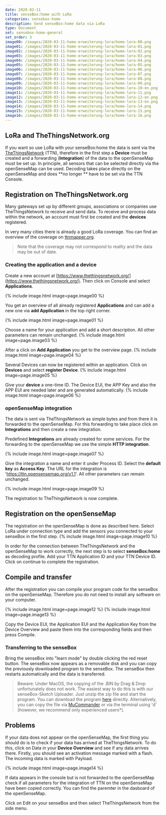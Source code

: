 ```yaml
---
date: 2020-03-11
title: senseBox:home with LoRa
categories: sensebox-home
description: Send senseBox:home data via LoRa
type: Document
set: sensebox-home-general
set_order: 3
image00: /images/2020-03-11-home-erweiterung-lora/home-lora-00.png
image01: /images/2020-03-11-home-erweiterung-lora/home-lora-01.png
image02: /images/2020-03-11-home-erweiterung-lora/home-lora-02.png
image03: /images/2020-03-11-home-erweiterung-lora/home-lora-03.png
image04: /images/2020-03-11-home-erweiterung-lora/home-lora-04.png
image05: /images/2020-03-11-home-erweiterung-lora/home-lora-05.png
image06: /images/2020-03-11-home-erweiterung-lora/home-lora-06.png
image07: /images/2020-03-11-home-erweiterung-lora/home-lora-07.png
image08: /images/2020-03-11-home-erweiterung-lora/home-lora-08.png
image09: /images/2020-03-11-home-erweiterung-lora/home-lora-09.png
image10: /images/2020-03-11-home-erweiterung-lora/home-lora-10-en.png
image11: /images/2020-03-11-home-erweiterung-lora/home-lora-11.png
image12: /images/2020-03-11-home-erweiterung-lora/home-lora-12-en.png
image13: /images/2020-03-11-home-erweiterung-lora/home-lora-13-en.png
image14: /images/2020-03-11-home-erweiterung-lora/home-lora-14.png
image15: /images/2020-03-11-home-erweiterung-lora/home-lora-15.png
image16: /images/2020-03-11-home-erweiterung-lora/home-lora-16.png
---
```


## LoRa and TheThingsNetwork.org

If you want so use LoRa with your senseBox:home the data is sent via the [TheThingsNetwork](https://www.thethingsnetwork.org/) (TTN), therefore in the first step a **Device** must be created and a forwarding (**Integration**) of the data to the openSenseMap must be set up. In principle, all sensors that can be selected directly via the openSenseMap can be used. Decoding takes place directly on the openSenseMap and does **no longer ** have to be set via the TTN Console. 

## Registration on TheThingsNetwork.org

Many gateways set up by different groups, associations or companies use TheThingsNetwork to receive and send data. To receive and process data within the network, an account must first be created and the **devices** registered.

In very many cities there is already a good LoRa coverage. You can find an overview of the coverage on [ttnmapper.org](https://ttnmapper.org/). 
> Note that the coverage may not correspond to reality and the data may be out of date.

### Creating the application and a device

Create a new account at [https://www.thethingsnetwork.org/](https://www.thethingsnetwork.org/). Then click on Console and select **Applications**.

{% include image.html image=page.image00 %}

You get an overview of all already registered **Applications** and can add a new one via **add Application** in the top right corner. 

{% include image.html image=page.image01 %}

Choose a name for your application and add a short description. All other parameters can remain unchanged.
{% include image.html image=page.image03 %}

After a click on **Add Application** you get to the overview page. 
{% include image.html image=page.image04 %}

Several Devices can now be registered within an application. Click on **Devices** and select **register Device**. 
{% include image.html image=page.image05 %}

Give your **device** a one-time ID. The Device EUI, the APP Key and also the APP EUI are needed later and are generated automatically. 
{% include image.html image=page.image06 %}

### openSenseMap integration

The data is sent via TheThingsNetwork as simple bytes and from there it is forwarded to the openSenseMap. For this forwarding to take place click on **Integrations** and then create a new integration. 

Predefined **Integrations** are already created for some services. For the forwarding to the openSenseMap we use the simple **HTTP integration**. 

{% include image.html image=page.image07 %}

Give the integration a name and enter it under Process ID. Select the __default key__ as **Access Key**. The URL for the integration is 'https://ttn.opensensemap.org/v1.1'. All other parameters can remain unchanged. 

{% include image.html image=page.image09 %}

The registration to TheThingsNetwork is now complete. 


## Registration on the openSenseMap

The registration on the openSenseMap is done as described here. Select LoRa under connection type and add the sensors you connected to your senseBox in the first step. 
{% include image.html image=page.image10 %}

In order for the connection between TheThingsNetwork and the openSenseMap to work correctly, the next step is to select **senseBox:home** as decoding profile. Add your TTN Application ID and your TTN Device ID. Click on continue to complete the registration.

## Compile and transfer

After the registration you can compile your program code for the senseBox on the openSenseMap. Therefore you do not need to install any software on your computer. 

{% include image.html image=page.image12 %}
{% include image.html image=page.image13 %}

Copy the Device EUI, the Application EUI and the Application Key from the Device Overview and paste them into the corresponding fields and then press Compile.

### Transferring to the senseBox

Bring the senseBox into "learn mode" by double clicking the red reset button. The senseBox now appears as a removable disk and you can copy the previously downloaded program to the senseBox. The senseBox then restarts automatically and the data is transferred. 

>Beware: Under MacOS, the copying of the .BIN by Drag & Drop unfortunately does not work. The easiest way to do this is with our senseBox-Sketch Uploader. Just unzip the zip file and start the program. You can download the program [here](https://sensebox.de/docs/senseBox_Sketch_Uploader_DE.zip) directly. Alternatively, you can copy the file via [MuCommander](https://www.mucommander.com/) or via the terminal using 'd' (however, we recommend only experienced users\*).

## Problems

If your data does not appear on the openSenseMap, the first thing you should do is to check if your data has arrived at TheThingsNetwork. To do this, click on Data in your **Device Overview** and see if any data arrives there. Firstly, you should see an activation message marked with a flash. The incoming data is marked with Payload.

{% include image.html image=page.image14 %}

If data appears in the console but is not forwarded to the openSenseMap check if all parameters for the integration of TTN on the openSenseMap have been copied correctly. You can find the paremter in the dasboard of the openSenseMap.

Click on Edit on your senseBox and then select TheThingsNetwork from the side menu. 
